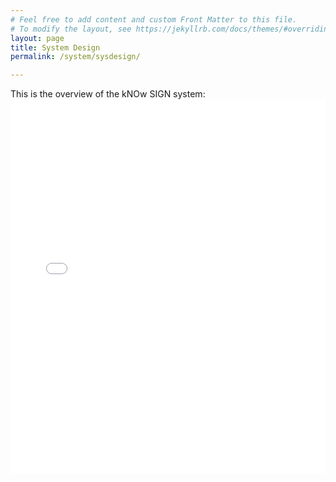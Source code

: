```yaml
---
# Feel free to add content and custom Front Matter to this file.
# To modify the layout, see https://jekyllrb.com/docs/themes/#overriding-theme-defaults
layout: page
title: System Design
permalink: /system/sysdesign/

---
```

This is the overview of the kNOw SIGN system:
<embed src="{{site.url}}/images/systemdesign.pdf" type="application/pdf" width="100%" height="600px" />